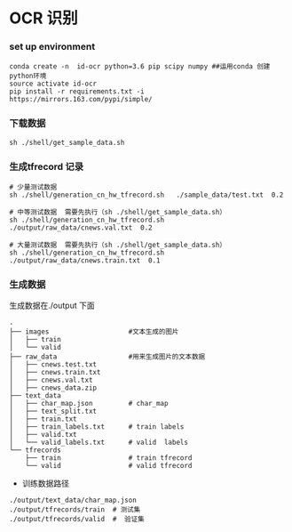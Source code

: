 #   OCR 识别


### set up environment

```shell script
conda create -n  id-ocr python=3.6 pip scipy numpy ##运用conda 创建python环境
source activate id-ocr
pip install -r requirements.txt -i https://mirrors.163.com/pypi/simple/
```


### 下载数据

```shell script
sh ./shell/get_sample_data.sh
```


###  生成tfrecord 记录  
```shell script
# 少量测试数据
sh ./shell/generation_cn_hw_tfrecord.sh   ./sample_data/test.txt  0.2  

# 中等测试数据  需要先执行（sh ./shell/get_sample_data.sh）
sh ./shell/generation_cn_hw_tfrecord.sh   ./output/raw_data/cnews.val.txt  0.2  

# 大量测试数据  需要先执行（sh ./shell/get_sample_data.sh）
sh ./shell/generation_cn_hw_tfrecord.sh   ./output/raw_data/cnews.train.txt  0.1  
```


### 生成数据

生成数据在./output 下面

```shell script
.
├── images                    #文本生成的图片
│   ├── train
│   └── valid
├── raw_data                  #用来生成图片的文本数据
│   ├── cnews.test.txt
│   ├── cnews.train.txt
│   ├── cnews.val.txt
│   ├── cnews_data.zip
├── text_data
│   ├── char_map.json         # char_map
│   ├── text_split.txt
│   ├── train.txt
│   ├── train_labels.txt      # train labels
│   ├── valid.txt
│   └── valid_labels.txt      # valid  labels 
└── tfrecords
    ├── train                 # train tfrecord
    └── valid                 # valid tfrecord

```

*  训练数据路径

```shell script
./output/text_data/char_map.json   
./output/tfrecords/train  # 测试集
./output/tfrecords/valid  #  验证集
```



